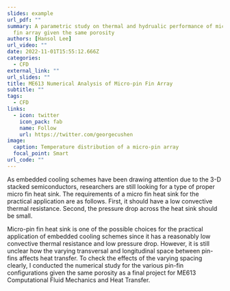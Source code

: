 ```yaml
---
slides: example
url_pdf: ""
summary: A parametric study on thermal and hydrualic performance of micro-pin
  fin array given the same porosity
authors: [Hansol Lee]
url_video: ""
date: 2022-11-01T15:55:12.666Z
categories:
  - CFD
external_link: ""
url_slides: ""
title: ME613 Numerical Analysis of Micro-pin Fin Array
subtitle: ""
tags:
  - CFD
links:
  - icon: twitter
    icon_pack: fab
    name: Follow
    url: https://twitter.com/georgecushen
image:
  caption: Temperature distribution of a micro-pin array
  focal_point: Smart
url_code: ""
---
```


As embedded cooling schemes have been drawing attention due to the 3-D stacked semiconductors, researchers are still looking for a type of proper micro fin heat sink. The requirements of a micro fin heat sink for the practical application are as follows. First, it should have a low convective thermal resistance. Second, the pressure drop across the heat sink should be small.

Micro-pin fin heat sink is one of the possible choices for the practical application of embedded cooling schemes since it has a reasonably low convective thermal resistance and low pressure drop. However, it is still unclear how the varying transversal and longitudinal space between pin-fins affects heat transfer. To check the effects of the varying spacing clearly, I conducted the numerical study for the various pin-fin configurations given the same porosity as a final project for ME613 Computational Fluid Mechanics and Heat Transfer.
